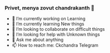 ### Privet, menya zovut chandrakanth 👋

- 🔭 I’m currently working on Learning
- 🌱 I’m currently learning New things
- 👯 I’m looking to collaborate on difficult things
- 🤔 I’m looking for help with Unknown things
- 💬 Ask me about anything
- 📫 How to reach me: Ckchandra Telegram

